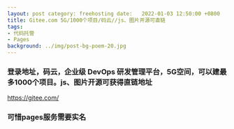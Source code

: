 ```yaml
---
layout: post category: freehosting date:   2022-01-03 12:50:00 +0800
title: Gitee.com 5G/1000个项目/码云//js、图片开源可直链
tags:
- 代码托管
- Pages
background: ../img/post-bg-poem-20.jpg
---
```



### 登录地址，码云，企业级 DevOps 研发管理平台，5G空间，可以建最多1000个项目。js、图片开源可获得直链地址<br>
https://gitee.com/

### 可惜pages服务需要实名<br>
